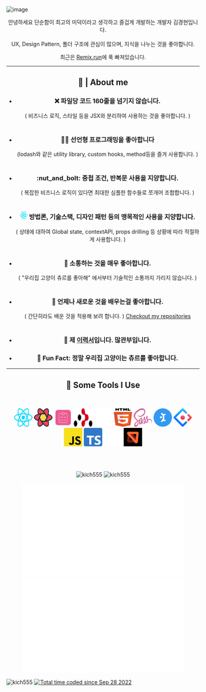 ![image](https://user-images.githubusercontent.com/79491683/192609072-8aac24ee-b0db-4147-99f6-318a0c6806ad.png)


<p align='center'>안녕하세요 단순함이 최고의 미덕이라고 생각하고 즐겁게 개발하는 개발자 김경현입니다.
<br/>
<br/>
UX, Design Pattern, 폴더 구조에 관심이 많으며, 지식을 나누는 것을 좋아합니다.
</p>
<p align='center'><img src="icons/remix.svg" alt="remix" width="12" height="12" /> 최근은 <a href="https://remix.run/">Remix.run</a>에 푹 빠져있습니다. <img src="icons/remix.svg" alt="remix" width="12" height="12" /></p>

<hr>
<h2 align='center' >🍩 | About me </h2>


<div id="user-content-toc">
  <ul align='center'>
    <li>
      <h3>❌ 파일당 코드 160줄을 넘기지 않습니다.</h3>
    </li>
    ( 비즈니스 로직, 스타일 등을 JSX와 분리하여 사용하는 것을 좋아합니다. )
    <br/>
    <br/>
    <li>
      <h3>👨‍💻 선언형 프로그래밍을 좋아합니다</h3>
    </li>
    (lodash와 같은 utility library, custom hooks, method등을 즐겨 사용합니다. )
    <br/>
    <br/>
    <li>
      <h3>:nut_and_bolt: 중첩 조건, 반복문 사용을 지양합니다.</h3>
    </li>
    ( 복잡한 비즈니스 로직이 있다면 최대한 심플한 함수들로 쪼개어 조합합니다. )
    <br/>
    <br/>
    <li>
      <h3><img src="icons/react.svg" alt="react" width="20" height="20" /> 방법론, 기술스택, 디자인 패턴 등의 맹목적인 사용을 지양합니다.</h3>
    </li>
    ( 상태에 대하여 Global state, contextAPI, props drilling 등 상황에 따라 적절하게 사용합니다. )
    <br/>
    <br/>
    <li>
      <h3>💬 소통하는 것을 매우 좋아합니다.</h3> 
    </li>
    ( "우리집 고양이 츄르를 좋아해" 에서부터 기술적인 소통까지 가리지 않습니다. )
    <br/>
    <br/>
    <li>
      <h3>🧐 언제나 새로운 것을 배우는걸 좋아합니다.</h3>
    </li>
    ( 간단히라도 배운 것을 적용해 보려 합니다. )
    <a href="https://github.com/kich555?tab=repositories">Checkout my repositories</a> 
    <br/>
    <br/>
    <li>
      <h3>📙 제 <a href="https://kich555.notion.site/kich555/badec3f62f9341119155fe3b8d494725">이력서</a>입니다. 많관부입니다.</h3>
    </li>
    <li>
      <h3>🎉 Fun Fact: 정말 우리집 고양이는 츄르를 좋아합니다.</h3>
    </li>
  </ul>
</div>

<hr>

<h2 align='center'>🚀 Some Tools I Use</h2>
<br/>
<p align="center">
  <a target="_blank" href="https://reactjs.org/"><img src="icons/react.svg" alt="react" width="48" height="48" /></a>
  <a target="_blank" href="https://tanstack.com/query/v4"><img src="icons/react-query.svg" alt="react-query" width="48" height="48" /></a>
  <a target="_blank" href="https://react-hook-form.com/"><img src="icons/react-hook-form.svg" alt="react-hook-form" width="48" height="48" /></a>
  <a target="_blank" href="https://reactrouter.com/en/main"><img src="icons/react-router.svg" alt="react-router" width="48" height="48" /></a>
  <a target="_blank" href="https://remix.run/"><img src="icons/remix.svg" alt="remix" width="48" height="48" /></a>
  <a target="_blank" href="https://developer.mozilla.org/en-US/docs/Glossary/HTML5"><img src="icons/html-5.svg" alt="html-5" width="48" height="48" /></a>
  <a target="_blank" href="https://sass-lang.com/"><img src="icons/sass.svg" alt="sass" width="48" height="48" /></a>
  <a target="_blank" href="https://mantine.dev/"><img src="icons/mantine.svg" alt="mantine" width="48" height="48" /></a>
  <a target="_blank" href="https://ant.design/"><img src="icons/ant-design.svg" alt="ant-design" width="48" height="48" /></a>
  <a target="_blank" href="https://aws.amazon.com/ko/what-is/javascript/"><img src="icons/javascript.svg" alt="javascript" width="48" height="48"  /></a>
  <a target="_blank" href="https://www.typescriptlang.org/"><img src="icons/typescript.svg" alt="typescript" width="48" height="48" /></a>
  <a target="_blank" href="https://www.prisma.io/"><img src="icons/prisma.svg" alt="prisma" width="48" height="48" /></a>
  <a target="_blank" href="https://mswjs.io/"><img src="icons/msw.svg" alt="msw" width="48" height="48" /></a>
</p>
<br/>
<br/>
<p align='center'>
  <img src = "https://github-readme-stats.vercel.app/api?username=kich555&show_icons=true&theme=bear" alt="kich555" width = 420>
  <img src = "https://github-readme-streak-stats.herokuapp.com?user=kich555&theme=buefy&hide_border=true" alt="kich555" width = 420>
</p>
<p align='center'>
  <img src = "stats/languages.svg" alt="kich555" width = 420>
  <img src = "stats/overview.svg" alt="kich555" width = 420>
</p>

<!--START_SECTION:waka-->
<!--END_SECTION:waka-->

<p>
  <img src="https://visitor-badge.glitch.me/badge?page_id=kich555.kich555" alt="kich555">
  <a href="https://wakatime.com/@30200ac1-28d5-4315-b104- b31a90d0102b">
    <img src="https://wakatime.com/badge/user/30200ac1-28d5-4315-b104-b31a90d0102b.svg" alt="Total time coded since Sep 28 2022" />
  </a>
</p>
